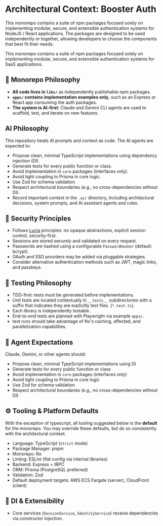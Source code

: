 # Architectural Context: Booster Auth

This monorepo contains a suite of npm packages focused solely on implementing modular, secure, and extensible authentication systems for NodeJS / React applications. The packages are designed to be used independently or together, allowing developers to choose the components that best fit their needs.

This monorepo contains a suite of npm packages focused solely on implementing modular, secure, and extensible authentication systems for SaaS applications.

## 🧱 Monorepo Philosophy

- **All code lives in `libs/`** as independently publishable npm packages.
- **`apps/` contains implementation examples only**, such as an Express or React app consuming the auth packages.
- **The system is AI-first**: Claude and Gemini CLI agents are used to scaffold, test, and iterate on new features.

## AI Philosophy

This repository treats AI prompts and context as code. The AI agents are expected to:

- Propose clean, minimal TypeScript implementations using dependency injection (DI).
- Generate tests for every public function or class.
- Avoid implementation in `core` packages (interfaces only).
- Avoid tight coupling to Prisma in core logic.
- Use Zod for schema validation.
- Respect architectural boundaries (e.g., no cross-dependencies without DI).
- Record important context in the `.ai/` directory, including architectural decisions, system prompts, and AI assistant agents and rules.

## 🔐 Security Principles

- Follows [Lucia](https://lucia-auth.com/) principles: no opaque abstractions, explicit session control, security-first.
- Sessions are stored securely and validated on every request.
- Passwords are hashed using a configurable `PasswordHasher` (default: bcrypt).
- OAuth and SSO providers may be added via pluggable strategies.
- Consider alternative authentication methods such as JWT, magic links, and passkeys.

## 🧪 Testing Philosophy

- TDD-first: tests must be generated before implementations.
- Unit tests are located contextually in `__tests__` subdirectories with a suffix that indicates they are explicitly test files. (`*.test.ts`).
- Each library is independently testable.
- End-to-end tests are planned with Playwright via example `apps/`.
- test runs should take advantage of Nx's caching, affected, and parallelization capabilities.

## 🧠 Agent Expectations

Claude, Gemini, or other agents should:

- Propose clean, minimal TypeScript implementations using DI
- Generate tests for every public function or class
- Avoid implementation in `core` packages (interfaces only)
- Avoid tight coupling to Prisma in core logic
- Use Zod for schema validation
- Respect architectural boundaries (e.g., no cross-dependencies without DI)

## ⚙️ Tooling & Platform Defaults

With the exception of typescript, all tooling suggested below is the **default** for the monorepo. You may override these defaults, but do so consistently with the architectural context.

- Language: TypeScript (`strict` mode)
- Package Manager: pnpm
- Monorepo: Nx
- Linting: ESLint (flat config via internal libraries)
- Backend: Express + tRPC
- ORM: Prisma (PostgreSQL preferred)
- Validation: Zod
- Default deployment targets: AWS ECS Fargate (server), CloudFront (client)

## 🔌 DI & Extensibility

- Core services (`SessionService`, `IdentityService`) receive dependencies via constructor injection.
